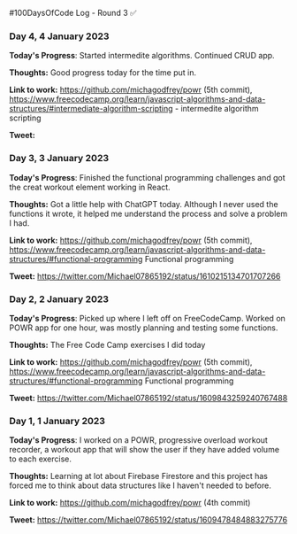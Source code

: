 #100DaysOfCode Log - Round 3 ✅

### Day 4, 4 January 2023

**Today's Progress**: Started intermedite algorithms. Continued CRUD app.

**Thoughts:** Good progress today for the time put in.

**Link to work:** https://github.com/michagodfrey/powr (5th commit), https://www.freecodecamp.org/learn/javascript-algorithms-and-data-structures/#intermediate-algorithm-scripting - intermedite algorithm scripting

**Tweet:**

### Day 3, 3 January 2023

**Today's Progress**: Finished the functional programming challenges and got the creat workout element working in React.

**Thoughts:** Got a little help with ChatGPT today. Although I never used the functions it wrote, it helped me understand the process and solve a problem I had.

**Link to work:** https://github.com/michagodfrey/powr (5th commit), https://www.freecodecamp.org/learn/javascript-algorithms-and-data-structures/#functional-programming Functional programming

**Tweet:** https://twitter.com/Michael07865192/status/1610215134701707266

### Day 2, 2 January 2023

**Today's Progress**: Picked up where I left off on FreeCodeCamp. Worked on POWR app for one hour, was mostly planning and testing some functions.

**Thoughts:** The Free Code Camp exercises I did today

**Link to work:** https://github.com/michagodfrey/powr (5th commit), https://www.freecodecamp.org/learn/javascript-algorithms-and-data-structures/#functional-programming Functional programming

**Tweet:** https://twitter.com/Michael07865192/status/1609843259240767488

### Day 1, 1 January 2023

**Today's Progress**: I worked on a POWR, progressive overload workout recorder, a workout app that will show the user if they have added volume to each exercise.

**Thoughts:** Learning at lot about Firebase Firestore and this project has forced me to think about data structures like I haven't needed to before.

**Link to work:** https://github.com/michagodfrey/powr (4th commit)

**Tweet:** https://twitter.com/Michael07865192/status/1609478484883275776

